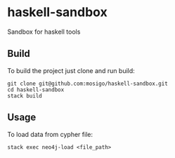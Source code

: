 # haskell-sandbox
Sandbox for haskell tools

Build
-----

To build the project just clone and run build:
```
git clone git@github.com:mosigo/haskell-sandbox.git
cd haskell-sandbox
stack build
```

Usage
-----
To load data from cypher file:
```
stack exec neo4j-load <file_path>
```
